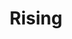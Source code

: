 ---
pid: RS500
title: Rising
location_transcription: Fishtown
zipcode: '19123'
outside_phl: 
neighborhood: Northern Liberties,Loft District
age: '23'
age_range: 20-29
instagram: 
image_file_name: RS_500.jpg
proposal_transcription: A table - with 4 women as the 4 pillars. Top of the table
  shaped as an outline of the US. Symbolizing how our society has been built by men,
  for men, on the backs of women's free labor
topic: Human Rights,Women
topic_summary: 0, 0
type: Sculpture Statue
keywords_other: feminism, women
credit: Eryn
image_labels: 
twitter: 
facebook: 
permalink: "/monuments/rs500/"
layout: item-page
---